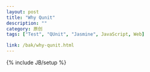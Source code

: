 ```yaml
---
layout: post
title: "Why Qunit"
description: ""
category: 原创
tags: ["Test", "QUnit", "Jasmine", JavaScript, Web]

link: /bak/why-qunit.html
---
```

{% include JB/setup %}
